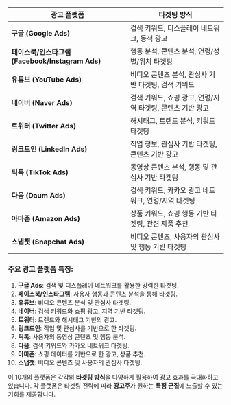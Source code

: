 
| **광고 플랫폼**              | **타겟팅 방식**                                         |
|--------------------------|----------------------------------------------------|
| **구글 (Google Ads)**        | 검색 키워드, 디스플레이 네트워크, 동적 광고                   |
| **페이스북/인스타그램 (Facebook/Instagram Ads)** | 행동 분석, 콘텐츠 분석, 연령/성별/위치 타겟팅    |
| **유튜브 (YouTube Ads)**      | 비디오 콘텐츠 분석, 관심사 기반 타겟팅, 검색 키워드                |
| **네이버 (Naver Ads)**       | 검색 키워드, 쇼핑 광고, 연령/지역 타겟팅, 콘텐츠 기반 광고          |
| **트위터 (Twitter Ads)**      | 해시태그, 트렌드 분석, 키워드 타겟팅                            |
| **링크드인 (LinkedIn Ads)**  | 직업 정보, 관심사 기반 타겟팅, 콘텐츠 기반 광고                    |
| **틱톡 (TikTok Ads)**        | 동영상 콘텐츠 분석, 행동 및 관심사 기반 타겟팅                    |
| **다음 (Daum Ads)**          | 검색 키워드, 카카오 광고 네트워크, 연령/지역 타겟팅                 |
| **아마존 (Amazon Ads)**      | 상품 키워드, 쇼핑 행동 기반 타겟팅, 관련 제품 추천                  |
| **스냅챗 (Snapchat Ads)**     | 비디오 콘텐츠, 사용자의 관심사 및 행동 기반 타겟팅                 |

### **주요 광고 플랫폼 특징:**
1. **구글 Ads**: 검색 및 디스플레이 네트워크를 활용한 강력한 타겟팅.
2. **페이스북/인스타그램**: 사용자 행동과 콘텐츠 분석을 통해 타겟팅.
3. **유튜브**: 비디오 콘텐츠 분석 및 관심사 타겟팅.
4. **네이버**: 검색 키워드와 쇼핑 광고, 지역 기반 타겟팅.
5. **트위터**: 트렌드와 해시태그 기반의 광고.
6. **링크드인**: 직업 및 관심사를 기반으로 한 타겟팅.
7. **틱톡**: 사용자의 동영상 콘텐츠 및 행동 분석.
8. **다음**: 검색 키워드와 카카오 네트워크 타겟팅.
9. **아마존**: 쇼핑 데이터를 기반으로 한 광고, 상품 추천.
10. **스냅챗**: 비디오 콘텐츠 및 사용자의 관심사 타겟팅.

이 10개의 플랫폼은 각각의 **타겟팅 방식**을 다양하게 활용하여 광고 효과를 극대화하고 있습니다. 각 플랫폼은 타겟팅 전략에 따라 **광고주**가 원하는 **특정 군집**에 노출할 수 있는 기회를 제공합니다.